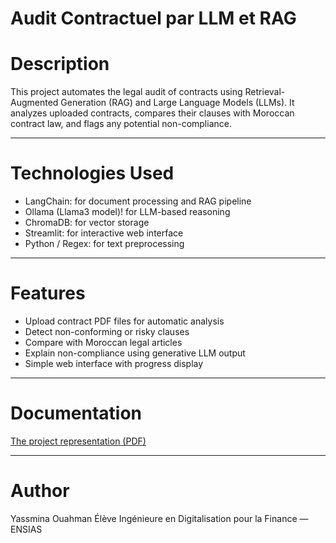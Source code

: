 # Audit Contractuel par LLM et RAG

# Description
This project automates the legal audit of contracts using Retrieval-Augmented Generation (RAG) and Large Language Models (LLMs).
It analyzes uploaded contracts, compares their clauses with Moroccan contract law, and flags any potential non-compliance.

---

# Technologies Used
- LangChain: for document processing and RAG pipeline  
- Ollama (Llama3 model)! for LLM-based reasoning  
- ChromaDB: for vector storage  
- Streamlit: for interactive web interface  
- Python / Regex: for text preprocessing  

---

# Features
- Upload contract PDF files for automatic analysis  
- Detect non-conforming or risky clauses  
- Compare with Moroccan legal articles  
- Explain non-compliance using generative LLM output  
- Simple web interface with progress display  

---

# Documentation
 [The project representation (PDF)](./Lawlik.pdf)

---

# Author
Yassmina Ouahman
Élève Ingénieure en Digitalisation pour la Finance — ENSIAS  
